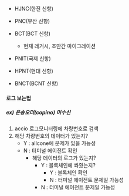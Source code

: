 - HJNC(한진 신항)
- PNC(부산 신항)
- BCT(BCT 신항)
	- 현재 레거시, 조만간 마이그레이션 


- PNIT(국제 신항)
- HPNT(현대 신항)
- BNCT(BCNT 신항)


#### 로그 보는법
##### ex) 운송오더(copino) 미수신
1. accio 로그모니터링에 차량번호로 검색
2. 해당 차량번호의 데이터가 있는지?
	- Y : allcone에 문제가 있을 가능성
	- N : 터미널 에이전트 확인
		- 해당 데이터의 로그가 있는지?
			- Y : 블록체인에 쏴줬는지?
				- Y : 블록체인 확인
				- N : 터미널 에이전트 문제일 가능성
			- N : 터미널 에이전트 문제일 가능성
